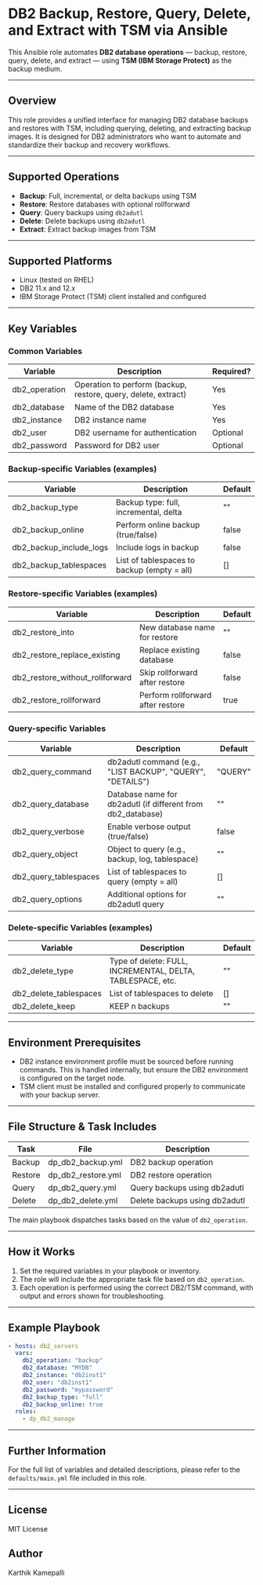 # DB2 Backup, Restore, Query, Delete, and Extract with TSM via Ansible

This Ansible role automates **DB2 database operations** — backup, restore, query, delete, and extract — using **TSM (IBM Storage Protect)** as the backup medium.

---

## Overview

This role provides a unified interface for managing DB2 database backups and restores with TSM, including querying, deleting, and extracting backup images. It is designed for DB2 administrators who want to automate and standardize their backup and recovery workflows.

---

## Supported Operations

- **Backup**: Full, incremental, or delta backups using TSM
- **Restore**: Restore databases with optional rollforward
- **Query**: Query backups using `db2adutl`
- **Delete**: Delete backups using `db2adutl`
- **Extract**: Extract backup images from TSM

---

## Supported Platforms

- Linux (tested on RHEL)
- DB2 11.x and 12.x
- IBM Storage Protect (TSM) client installed and configured

---

## Key Variables

### Common Variables
| Variable         | Description                                           | Required? |
|------------------|-------------------------------------------------------|-----------|
| db2_operation    | Operation to perform (backup, restore, query, delete, extract) | Yes       |
| db2_database     | Name of the DB2 database                              | Yes       |
| db2_instance     | DB2 instance name                                     | Yes       |
| db2_user         | DB2 username for authentication                       | Optional  |
| db2_password     | Password for DB2 user                                 | Optional  |

### Backup-specific Variables (examples)
| Variable               | Description                                 | Default   |
|------------------------|---------------------------------------------|-----------|
| db2_backup_type        | Backup type: full, incremental, delta       | ""        |
| db2_backup_online      | Perform online backup (true/false)          | false     |
| db2_backup_include_logs| Include logs in backup                      | false     |
| db2_backup_tablespaces | List of tablespaces to backup (empty = all) | []        |

### Restore-specific Variables (examples)
| Variable                    | Description                          | Default   |
|-----------------------------|--------------------------------------|-----------|
| db2_restore_into            | New database name for restore        | ""        |
| db2_restore_replace_existing| Replace existing database            | false     |
| db2_restore_without_rollforward | Skip rollforward after restore   | false     |
| db2_restore_rollforward     | Perform rollforward after restore    | true      |

### Query-specific Variables
| Variable             | Description                                                 | Default   |
|----------------------|-------------------------------------------------------------|-----------|
| db2_query_command    | db2adutl command (e.g., "LIST BACKUP", "QUERY", "DETAILS")  | "QUERY"   |
| db2_query_database   | Database name for db2adutl (if different from db2_database) | ""        |
| db2_query_verbose    | Enable verbose output (true/false)                          | false     |
| db2_query_object     | Object to query (e.g., backup, log, tablespace)             | ""        |
| db2_query_tablespaces| List of tablespaces to query (empty = all)                  | []        |
| db2_query_options    | Additional options for db2adutl query                       | ""        |

### Delete-specific Variables (examples)
| Variable             | Description                                                | Default   |
|----------------------|------------------------------------------------------------|-----------|
| db2_delete_type      | Type of delete: FULL, INCREMENTAL, DELTA, TABLESPACE, etc. | ""        |
| db2_delete_tablespaces | List of tablespaces to delete                            | []        |
| db2_delete_keep      | KEEP n backups                                             | ""        |

---

## Environment Prerequisites

- DB2 instance environment profile must be sourced before running commands. This is handled internally, but ensure the DB2 environment is configured on the target node.
- TSM client must be installed and configured properly to communicate with your backup server.

---

## File Structure & Task Includes

| Task    | File                | Description                       |
|---------|---------------------|-----------------------------------|
| Backup  | dp_db2_backup.yml   | DB2 backup operation              |
| Restore | dp_db2_restore.yml  | DB2 restore operation             |
| Query   | dp_db2_query.yml    | Query backups using db2adutl      |
| Delete  | dp_db2_delete.yml   | Delete backups using db2adutl     |

The main playbook dispatches tasks based on the value of `db2_operation`.

---

## How it Works

1. Set the required variables in your playbook or inventory.
2. The role will include the appropriate task file based on `db2_operation`.
3. Each operation is performed using the correct DB2/TSM command, with output and errors shown for troubleshooting.

---

## Example Playbook

```yaml
- hosts: db2_servers
  vars:
    db2_operation: "backup"
    db2_database: "MYDB"
    db2_instance: "db2inst1"
    db2_user: "db2inst1"
    db2_password: "mypassword"
    db2_backup_type: "full"
    db2_backup_online: true
  roles:
    - dp_db2_manage
```

---

## Further Information
For the full list of variables and detailed descriptions, please refer to the `defaults/main.yml` file included in this role.

---

## License
MIT License

## Author
Karthik Kamepalli
